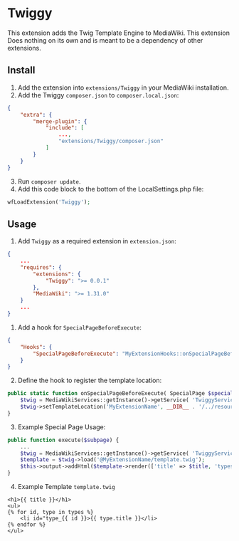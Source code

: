 # Twiggy

This extension adds the Twig Template Engine to MediaWiki. This extension Does nothing on its own and is meant to be a dependency of other extensions.

## Install
1. Add the extension into `extensions/Twiggy` in your MediaWiki installation.
2. Add the Twiggy `composer.json` to `composer.local.json`:
```json
{
	"extra": {
		"merge-plugin": {
			"include": [
				...,
				"extensions/Twiggy/composer.json"
			]
		}
	}
}
```
3. Run `composer update`.
4. Add this code block to the bottom of the LocalSettings.php file:
```php
wfLoadExtension('Twiggy');
```

## Usage
1. Add `Twiggy` as a required extension in `extension.json`:
```json
{
	...
	"requires": {
		"extensions": {
			"Twiggy": ">= 0.0.1"
		},
		"MediaWiki": ">= 1.31.0"
	}
	...
}

```
1. Add a hook for `SpecialPageBeforeExecute`:
```json
{
	"Hooks": {
		"SpecialPageBeforeExecute": "MyExtensionHooks::onSpecialPageBeforeExecute"
	}
}
```

2. Define the hook to register the template location:
```php
public static function onSpecialPageBeforeExecute( SpecialPage $special, $subPage ) {
	$twig = MediaWikiServices::getInstance()->getService( 'TwiggyService' );
	$twig->setTemplateLocation('MyExtensionName', __DIR__ . '/../resources/templates');
}
```
3. Example Special Page Usage:
```php
public function execute($subpage) {
	...
	$twig = MediaWikiServices::getInstance()->getService( 'TwiggyService' );
	$template = $twig->load('@MyExtensionName/template.twig');
	$this->output->addHtml($template->render(['title' => $title, 'types' => $types]));
}
```
4. Example Template `template.twig`
```twig
<h1>{{ title }}</h1>
<ul>
{% for id, type in types %}
	<li id="type_{{ id }}>{{ type.title }}</li>
{% endfor %}
</ul>
```
